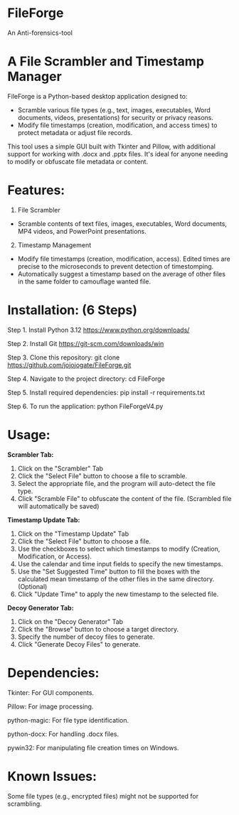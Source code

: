 # FileForge 
An Anti-forensics-tool


# A File Scrambler and Timestamp Manager

FileForge is a Python-based desktop application designed to:
- Scramble various file types (e.g., text, images, executables, Word documents, videos, presentations) for security or privacy reasons.
- Modify file timestamps (creation, modification, and access times) to protect metadata or adjust file records. 

This tool uses a simple GUI built with Tkinter and Pillow, with additional support for working with .docx and .pptx files. It's ideal for anyone needing to modify or obfuscate file metadata or content.

# Features:
1. File Scrambler
- Scramble contents of text files, images, executables, Word documents, MP4 videos, and PowerPoint presentations.
2. Timestamp Management
- Modify file timestamps (creation, modification, access). Edited times are precise to the microseconds to prevent detection of timestomping.
- Automatically suggest a timestamp based on the average of other files in the same folder to camouflage wanted file.

# Installation: (6 Steps)

Step 1. Install  Python 3.12 https://www.python.org/downloads/

Step 2. Install Git https://git-scm.com/downloads/win

Step 3. Clone this repository: git clone https://github.com/jojojogate/FileForge.git

Step 4. Navigate to the project directory: cd FileForge

Step 5. Install required dependencies: pip install -r requirements.txt

Step 6. To run the application: python FileForgeV4.py

# Usage:

**Scrambler Tab:**
1. Click on the "Scrambler" Tab
2. Click the "Select File" button to choose a file to scramble.
3. Select the appropriate file, and the program will auto-detect the file type.
4. Click "Scramble File" to obfuscate the content of the file. (Scrambled file will automatically be saved)

   
**Timestamp Update Tab:**
1. Click on the "Timestamp Update" Tab
2. Click the "Select File" button to choose a file.
3. Use the checkboxes to select which timestamps to modify (Creation, Modification, or Access).
4. Use the calendar and time input fields to specify the new timestamps.
5. Use the "Set Suggested Time" button to fill the boxes with the calculated mean timestamp of the other files in the same directory. (Optional)
6. Click "Update Time" to apply the new timestamp to the selected file.
   

**Decoy Generator Tab:**
1. Click on the "Decoy Generator" Tab
2. Click the "Browse" button to choose a target directory.
3. Specify the number of decoy files to generate.
4. Click "Generate Decoy Files" to generate.


# Dependencies:
Tkinter: For GUI components.

Pillow: For image processing.

python-magic: For file type identification.

python-docx: For handling .docx files.

pywin32: For manipulating file creation times on Windows.

# Known Issues:
Some file types (e.g., encrypted files) might not be supported for scrambling.

